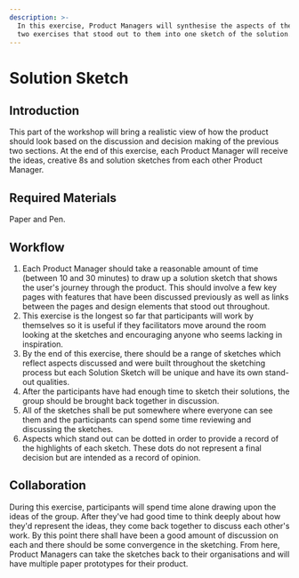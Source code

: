 ```yaml
---
description: >-
  In this exercise, Product Managers will synthesise the aspects of the previous
  two exercises that stood out to them into one sketch of the solution.
---
```


# Solution Sketch

## Introduction

This part of the workshop will bring a realistic view of how the product should look based on the discussion and decision making of the previous two sections. At the end of this exercise, each Product Manager will receive the ideas, creative 8s and solution sketches from each other Product Manager.

## Required Materials

Paper and Pen.

## Workflow

1. Each Product Manager should take a reasonable amount of time \(between 10 and 30 minutes\) to draw up a solution sketch that shows the user's journey through the product. This should involve a few key pages with features that have been discussed previously as well as links between the pages and design elements that stood out throughout. 
2. This exercise is the longest so far that participants will work by themselves so it is useful if they facilitators move around the room looking at the sketches and encouraging anyone who seems lacking in inspiration. 
3. By the end of this exercise, there should be a range of sketches which reflect aspects discussed and were built throughout the sketching process but each Solution Sketch will be unique and have its own stand-out qualities. 
4. After the participants have had enough time to sketch their solutions, the group should be brought back together in discussion. 
5. All of the sketches shall be put somewhere where everyone can see them and the participants can spend some time reviewing and discussing the sketches. 
6. Aspects which stand out can be dotted in order to provide a record of the highlights of each sketch. These dots do not represent a final decision but are intended as a record of opinion.  

## Collaboration

During this exercise, participants will spend time alone drawing upon the ideas of the group. After they've had good time to think deeply about how they'd represent the ideas, they come back together to discuss each other's work. By this point there shall have been a good amount of discussion on each and there should be some convergence in the sketching. From here, Product Managers can take the sketches back to their organisations and will have multiple paper prototypes for their product.

